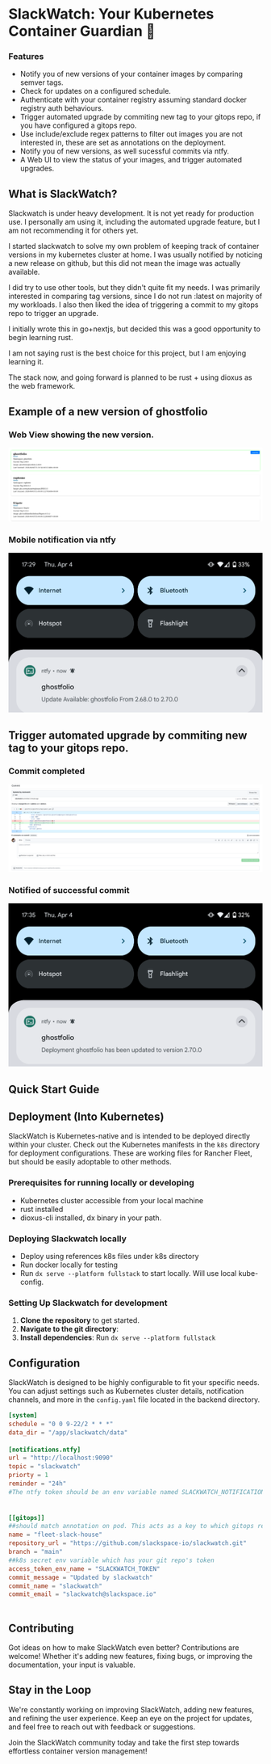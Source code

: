 # SlackWatch: Your Kubernetes Container Guardian 🚀

### Features
- Notify you of new versions of your container images by comparing semver tags.
- Check for updates on a configured schedule.
- Authenticate with your container registry assuming standard docker registry auth behaviours.
- Trigger automated upgrade by commiting new tag to your gitops repo, if you have configured a gitops repo.
- Use include/exclude regex patterns to filter out images you are not interested in, these are set as annotations on the deployment.
- Notify you of new versions, as well sucessful commits via ntfy.
- A Web UI to view the status of your images, and trigger automated upgrades.

## What is SlackWatch?
Slackwatch is under heavy development. It is not yet ready for production use. I personally am using it, including the automated upgrade feature, but I am not recommending it for others yet.

I started slackwatch to solve my own problem of keeping track of container versions in my kubernetes cluster at home. I was usually notified by noticing a new release on github, but this did not mean the image was actually available.

I did try to use other tools, but they didn't quite fit my needs. I was primarily interested in comparing tag versions, since I do not run :latest on majority of my workloads. I also then liked the idea of triggering a commit to my gitops repo to trigger an upgrade.

I initially wrote this in go+nextjs, but decided this was a good opportunity to begin learning rust.

I am not saying rust is the best choice for this project, but I am enjoying learning it.

The stack now, and going forward is planned to be rust + using dioxus as the web framework.

## Example of a new version of ghostfolio

### Web View showing the new version.

<img alt="slackwatch-update.png" src="https://raw.githubusercontent.com/slackspace-io/slackwatch/main/.github/assets/img/slackwatch-update.png"/>

### Mobile notification via ntfy

<img alt="Screenshot_20240404-172936.png" src="https://raw.githubusercontent.com/slackspace-io/slackwatch/main/.github/assets/img/slackwatch_mobile_notification_ntfy.png"/>

## Trigger automated upgrade by commiting new tag to your gitops repo. 

### Commit completed

<img alt="slackwatch_commit_example.png" src="https://raw.githubusercontent.com/slackspace-io/slackwatch/main/.github/assets/img/slackwatch_commit_example.png"/>

### Notified of successful commit

<img alt="Screenshot_20240404-173514.png" src="https://raw.githubusercontent.com/slackspace-io/slackwatch/main/.github/assets/img/slackwatch_ntfy_commit_notification.png"/>


## Quick Start Guide

## Deployment (Into Kubernetes)

SlackWatch is Kubernetes-native and is intended to be deployed directly within your cluster. 
Check out the Kubernetes manifests in the `k8s` directory for deployment configurations. These are working files for Rancher Fleet, but should be easily adoptable to other methods.




### Prerequisites for running locally or developing

- Kubernetes cluster accessible from your local machine
- rust installed
- dioxus-cli installed, dx binary in your path.

### Deploying Slackwatch locally
- Deploy using references k8s files under k8s directory
- Run docker locally for testing
- Run `dx serve --platform fullstack` to start locally. Will use local kube-config. 

### Setting Up Slackwatch for development

1. **Clone the repository** to get started.
2. **Navigate to the git directory**: 
3. **Install dependencies**: Run `dx serve --platform fullstack` 

## Configuration

SlackWatch is designed to be highly configurable to fit your specific needs. You can adjust settings such as Kubernetes cluster details, notification channels, and more in the `config.yaml` file located in the backend directory.

```toml
[system]
schedule = "0 0 9-22/2 * * *"
data_dir = "/app/slackwatch/data"

[notifications.ntfy]
url = "http://localhost:9090"
topic = "slackwatch"
priorty = 1
reminder = "24h"
#The ntfy token should be an env variable named SLACKWATCH_NOTIFICATIONS.NTFY.TOKEN in k8s


[[gitops]]
##should match annotation on pod. This acts as a key to which gitops repo to use.
name = "fleet-slack-house"
repository_url = "https://github.com/slackspace-io/slackwatch.git"
branch = "main"
##k8s secret env variable which has your git repo's token
access_token_env_name = "SLACKWATCH_TOKEN"
commit_message = "Updated by slackwatch"
commit_name = "slackwatch"
commit_email = "slackwatch@slackspace.io"



```

## Contributing

Got ideas on how to make SlackWatch even better? Contributions are welcome! Whether it's adding new features, fixing bugs, or improving the documentation, your input is valuable.

## Stay in the Loop

We're constantly working on improving SlackWatch, adding new features, and refining the user experience. Keep an eye on the project for updates, and feel free to reach out with feedback or suggestions.

Join the SlackWatch community today and take the first step towards effortless container version management! 
